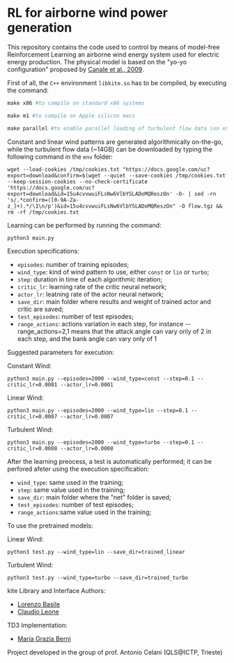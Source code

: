 # RL for airborne wind power generation

This repository contains the code used to control by means of model-free Reinforcement Learning an airborne wind energy system used for electric energy production. The physical model is based on the "yo-yo configuration" proposed by [Canale et al., 2009](https://ieeexplore.ieee.org/abstract/document/5152910).

First of all, the `C++` environment `libkite.so` has to be compiled, by executing the command:

```makefile
make x86 #to compile on standard x86 systems

make m1 #to compile on Apple silicon macs

make parallel #to enable parallel loading of turbulent flow data (on x86 only)
```

Constant and linear wind patterns are generated algorithmically on-the-go, while the turbulent flow data (~14GB) can be downloaded by typing the following command in the `env` folder:

```
wget --load-cookies /tmp/cookies.txt "https://docs.google.com/uc?export=download&confirm=$(wget --quiet --save-cookies /tmp/cookies.txt --keep-session-cookies --no-check-certificate 'https://docs.google.com/uc?export=download&id=15u4cvvwuiFLsNw6VlbYSLADoMQReszOn' -O- | sed -rn 's/.*confirm=([0-9A-Za-z_]+).*/\1\n/p')&id=15u4cvvwuiFLsNw6VlbYSLADoMQReszOn" -O flow.tgz && rm -rf /tmp/cookies.txt
```

Learning can be performed by running the command:

```
python3 main.py
```

Execution specifications:

- `episodes`: number of training episodes;
- `wind_type`: kind of wind pattern to use, either `const` or `lin` or `turbo`;
- `step`: duration in time of each algorithmic iteration;
- `critic_lr`: learning rate of the critic neural network;
- `actor_lr`:  leatning rate of the actor neural network;
- `save_dir`: main folder where results and weight of trained actor and critic are saved; 
- `test_episodes`: number of test episodes;
- `range_actions`: actions variation in each step, for instance --range_actions=2,1 means that the attack angle can vary only of 2 in each step, and the bank angle can vary only of 1 

Suggested parameters for execution: 

Constant Wind:
```
python3 main.py --episodes=2000 --wind_type=const --step=0.1 --critic_lr=0.0001 --actor_lr=0.0001 
```
Linear Wind:
```
python3 main.py --episodes=2000 --wind_type=lin --step=0.1 --critic_lr=0.0007 --actor_lr=0.0007 
```
Turbulent Wind:
```
python3 main.py --episodes=2000 --wind_type=turbo --step=0.1 --critic_lr=0.0008 --actor_lr=0.0008 
```

After the learning preocess, a test is automatically performed; it can be perfored afeter using the execution specification: 

- `wind_type`: same used in the training;
- `step`: same value used in the training;
- `save_dir`: main folder where the "net" folder is saved; 
- `test_episodes`: number of test episodes;
- `range_actions`:same value used in the training;

To use the pretrained models: 

Linear Wind: 
```
python3 test.py --wind_type=lin --save_dir=trained_linear 

```

Turbulent Wind: 
```
python3 test.py --wind_type=turbo --save_dir=trained_turbo 

```









kite Library and Interface Authors:

- [Lorenzo Basile](https://github.com/lorenzobasile)
- [Claudio Leone](https://github.com/LionClaude)

TD3 Implementation:

- [Maria Grazia Berni](https://github.com/mariagraziaberni)

Project developed in the group of prof. Antonio Celani (QLS@ICTP, Trieste)
